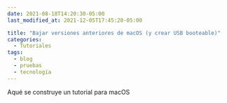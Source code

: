 ```yaml
---
date: 2021-08-18T14:20:30-05:00
last_modified_at: 2021-12-05T17:45:20-05:00

title: "Bajar versiones anteriores de macOS (y crear USB booteable)"
categories:
  - Tutoriales
tags: 
  - blog
  - pruebas
  - tecnología
---
```


Aqué se construye un tutorial para macOS